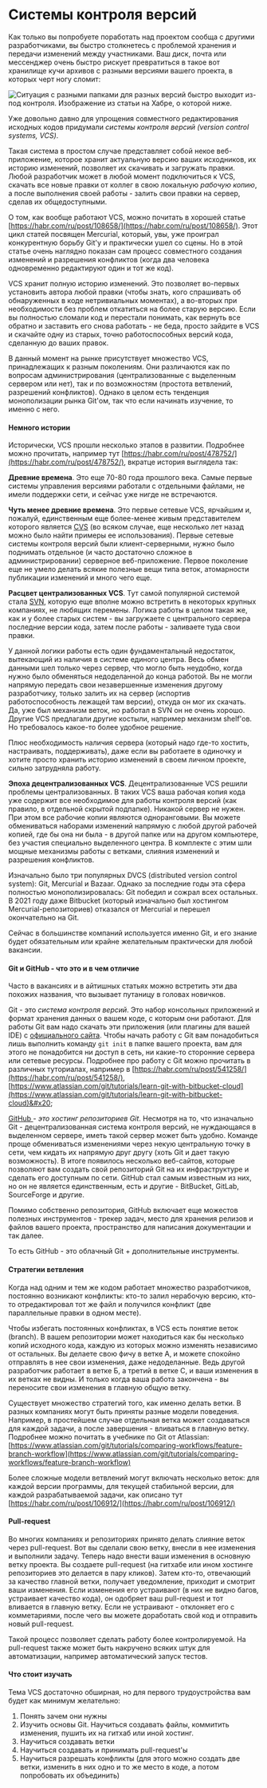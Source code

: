 # Системы контроля версий

Как только вы попробуете поработать над проектом сообща с другими разработчиками, вы быстро столкнетесь с проблемой хранения и передачи изменений между участниками. Ваш диск, почта или мессенджер очень быстро рискует превратиться в такое вот хранилище кучи архивов с разными версиями вашего проекта, в которых черт ногу сломит:

![Ситуация с разными папками для разных версий быстро выходит из-под контроля. Изображение из статьи на Хабре, о которой ниже.](<../../.gitbook/assets/image (6).png>)

Уже довольно давно для упрощения совместного редактирования исходных кодов придумали _системы контроля версий (version control systems, VCS)_.

Такая система в простом случае представляет собой некое веб-приложение, которое хранит актуальную версию ваших исходников, их историю изменений, позволяет их скачивать и загружать правки. Любой разработчик может в любой момент подключиться к VCS, скачать все новые правки от коллег в свою локальную _рабочую копию_, а после выполнения своей работы - залить свои правки на сервер, сделав их общедоступными.

О том, как вообще работают VCS, можно почитать в хорошей статье [https://habr.com/ru/post/108658/](https://habr.com/ru/post/108658/). Этот цикл статей посвящен Mercurial, который, увы, уже проиграл конкурентную борьбу Git'у и практически ушел со сцены. Но в этой статье очень наглядно показан сам процесс совместного создания изменений и разрешения конфликтов (когда два человека одновременно редактируют один и тот же код).

VCS хранит полную историю изменений. Это позволяет во-первых установить автора любой правки (чтобы знать, кого спрашивать об обнаруженных в коде нетривиальных моментах), а во-вторых при необходимости без проблем откатиться на более старую версию.  Если вы полностью сломали код и перестали понимать, как вернуть все обратно и заставить его снова работать - не беда, просто зайдите в VCS и скачайте одну из старых, точно работоспособных версий кода, сделанную до ваших правок.

В данный момент на рынке присутствует множество VCS, принадлежащих к разным поколениям. Они различаются как по вопросам администрирования (централизованные с выделенным сервером или нет), так и по возможностям (простота ветвлений, разрешений конфликтов). Однако в целом есть тенденция монополизации рынка Git'ом, так что если начинать изучение, то именно с него.

#### Немного истории

Исторически, VCS прошли несколько этапов в развитии. Подробнее можно прочитать, например тут [https://habr.com/ru/post/478752/](https://habr.com/ru/post/478752/), вкратце история выглядела так:

**Древние времена**. Это еще 70-80 года прошлого века. Самые первые системы управления версиями работали с отдельными файлами, не имели поддержки сети, и сейчас уже нигде не встречаются.

**Чуть менее древние времена**. Это первые сетевые VCS, ярчайшим и, пожалуй, единственным еще более-менее живым представителем которого является [CVS](https://ru.wikipedia.org/wiki/CVS) (во всяком случае, еще несколько лет назад можно было найти примеры ее использования). Первые сетевые системы контроля версий были клиент-серверными, нужно было поднимать отдельное (и часто достаточно сложное в администрировании) серверное веб-приложение. Первое поколение еще не умело делать всякие полезные вещи типа веток, атомарности публикации изменений и много чего еще.

**Расцвет централизованных VCS**. Тут самой популярной системой стала [SVN](https://ru.wikipedia.org/wiki/Subversion), которую еще вполне можно встретить в некоторых крупных компаниях, не любящих перемены. Логика работы в целом такая же, как и у более старых систем - вы загружаете с центрального сервера последние версии кода, затем после работы - заливаете туда свои правки.

У данной логики работы есть один фундаментальный недостаток, вытекающий из наличия в системе единого центра. Весь обмен данными шел только через сервер, что могло быть неудобно, когда нужно было обменяться недоделанной до конца работой. Вы не могли напрямую передать свои незавершенные изменения другому разработчику, только залить их на сервер (испортив работоспособность лежащей там версии), откуда он мог их скачать. Да, уже был механизм веток, но работал в SVN он не очень хорошо. Другие VCS предлагали другие костыли, например механизм shelf'ов. Но требовалось какое-то более удобное решение.

Плюс необходимость наличия сервера (который надо где-то хостить, настраивать, поддерживать), даже если вы работаете в одиночку и хотите просто хранить историю изменений в своем личном проекте, сильно затрудняла работу.

**Эпоха децентрализованных VCS**. Децентрализованные VCS решили проблемы централизованных. В таких VCS ваша рабочая копия кода уже содержит все необходимое для работы контроля версий (как правило, в отдельной скрытой подпапке). Никакой сервер не нужен. При этом все рабочие копии являются одноранговыми. Вы можете обмениваться наборами изменений напрямую с любой другой рабочей копией, где бы она ни была - в другой папке или на другом компьютере, без участия специально выделенного центра. В комплекте с этим шли мощные механизмы работы с ветками, слияния изменений и разрешения конфликтов.

Изначально было три популярных DVCS (distributed version control system): Git, Mercurial и Bazaar. Однако за последние годы эта сфера полностью монополизировалась: Git победил и сожрал всех остальных. В 2021 году даже Bitbucket (который изначально был хостингом Mercurial-репозиториев) отказался от Mercurial и перешел окончательно на Git.

Сейчас в большинстве компаний используется именно Git, и его знание будет обязательным или крайне желательным практически для любой вакансии.

#### Git и GitHub - что это и в чем отличие

Часто в вакансиях и в айтишных статьях можно встретить эти два похожих названия, что вызывает путаницу в головах новичков.

Git - это _система контроля версий_. Это набор консольных приложений и формат хранения данных о вашем коде, с которым они работают. Для работы Git вам надо скачать эти приложения (или плагины для вашей IDE) с [официального сайта](https://git-scm.com). Чтобы начать работу с Git вам понадобиться лишь выполнить команду `git init` в папке вашего проекта, вам для этого не понадобится ни доступ в сеть, ни какие-то сторонние сервера или сетевые ресурсы. Подробнее про работу с Git можно прочитать в различных туториалах, например в [https://habr.com/ru/post/541258/](https://habr.com/ru/post/541258/), [https://www.atlassian.com/git/tutorials/learn-git-with-bitbucket-cloud](https://www.atlassian.com/git/tutorials/learn-git-with-bitbucket-cloud)&#x20;

[GitHub ](https://github.com)- _это хостинг репозиториев Git_. Несмотря на то, что изначально Git - децентрализованная система контроля версий, не нуждающаяся в выделенном сервере, иметь такой сервер может быть удобно. Команде проще обмениваться изменениями через некую центральную точку в сети, чем кидать их напрямую друг другу (хоть Git и дает такую возможность). В итоге появилось несколько веб-сайтов, которые позволяют вам создать свой репозиторий Git на их инфраструктуре и сделать его доступным по сети. GitHub стал самым известным из них, но он не является единственным, есть и другие - BitBucket, GitLab, SourceForge и другие.

Помимо собственно репозитория, GitHub включает еще можестов полезных инструментов - трекер задач, место для хранения релизов и файлов вашего проекта, пространство для написания документации и так далее.&#x20;

То есть GitHub - это облачный Git + дополнительные инструменты.

#### Стратегии ветвления

Когда над одним и тем же кодом работает множество разработчиков, постоянно возникают конфликты: кто-то залил нерабочую версию, кто-то отредактировал тот же файл и получился конфликт (две параллельные правки в одном месте).

Чтобы избегать постоянных конфликтах, в VCS есть понятие веток (branch). В вашем репозитории может находиться как бы несколько копий исходного кода, каждую из которых можно изменять независимо от остальных. Вы делаете свою фичу в ветке А, и можете спокойно отправлять в нее свои изменения, даже недоделанные. Ведь другой разработчик работает в ветке Б, а третий в ветке С, и ваши изменения в их ветках не видны. И только когда ваша работа закончена - вы переносите свои изменения в главную общую ветку.

Существует множество стратегий того, как именно делать ветки. В разных компаниях могут быть приняты разные модели поведения. Например, в простейшем случае отдельная ветка может создаваться для каждой задачи, а после завершения - вливаться в главную ветку. Подробнее можно почитать в учебнике по Git от Atlassian: [https://www.atlassian.com/git/tutorials/comparing-workflows/feature-branch-workflow](https://www.atlassian.com/git/tutorials/comparing-workflows/feature-branch-workflow)

Более сложные модели ветвлений могут включать несколько веток: для каждой версии программы, для текущей стабильной версии, для каждой разрабатываемой задачи, как описано тут [https://habr.com/ru/post/106912/](https://habr.com/ru/post/106912/)

#### Pull-request

Во многих компаниях и репозиториях принято делать слияние веток через pull-request. Вот вы сделали свою ветку, внесли в нее изменения и выполнили задачу. Теперь надо внести ваши изменения в основную ветку проекта. Вы создаете pull-request (на гитхабе или ином хостинге репозиториев это делается в пару кликов). Затем кто-то, отвечающий за качество главной ветки, получает уведомление, приходит и смотрит ваши изменения. Если изменения его устраивают (в них не видно багов, устраивает качество кода), он одобряет ваш pull-request и тот вливается в главную ветку. Если не устраивают - отклоняет его с комметариями, после чего вы можете доработать свой код и отправить новый pull-request.

Такой процесс позволяет сделать работу более контролируемой. На pull-request также может быть накручено всяких штук для автоматизации, например автоматический запуск тестов.

#### Что стоит изучать

Тема VCS достаточно обширная, но для первого трудоустройства вам будет как минимум желательно:

1. Понять зачем они нужны
2. Изучить основы Git. Научиться создавать файлы, коммитить изменения, пушить их на гитхаб или иной хостинг.
3. Научиться создавать ветки
4. Научиться создавать и принимать pull-request'ы
5. Научиться разрешать конфликты (для этого можно создать две ветки, изменить в них одно и то же место в коде, а потом попробовать их объединить)

